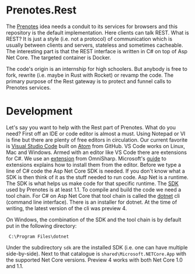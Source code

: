 # Prenotes.Rest
The [Prenotes](http://swedishconnection.github.io/Prenotes/) idea needs a conduit to its services for browsers and this repository is the default implementation.  Here clients can talk REST.  What is REST?  It is just a style (i.e. not a protocol) of communication which is usually between clients and servers, stateless and sometimes cacheable.  The interesting part is that the REST interface is written in C# on top of Asp Net Core.  The targeted container is Docker.

The code's origin is an internship for high schoolers.  But anybody is free to fork, rewrite (i.e. maybe in Rust with Rocket) or revamp the code.  The primary purpose of the Rest gateway is to protect and funnel calls to Prenotes services.

# Development
Let's say you want to help with the Rest part of Prenotes.  What do you need?  First off an IDE or code editor is almost a must.  Using Notepad or VI is fine but there are plenty of free editors in circulation.  Our current favorite is [Visual Studio Code](https://code.visualstudio.com/) built on [Atom](https://atom.io/) from GitHub.  VS Code works on Linux, Mac and Windows.  Armed with an editor like VS Code there are extensions for C#.  We use an [extension](https://code.visualstudio.com/Docs/languages/csharp) from OmniSharp.  Microsoft's [guide](https://code.visualstudio.com/Docs/editor/extension-gallery) to extensions explains how to install them from the editor.  Before we type a line of C# code the Asp Net Core SDK is needed.  If you don't know what a SDK is then think of it as the stuff needed to run code.  Asp Net is a runtime.  The SDK is what helps us make code for that specific runtime.  The [SDK](https://www.microsoft.com/net/core) used by Prenotes is at least 1.1.  To compile and build the code we need a tool chain.  For C# on Asp Net Core that tool chain is called the [dotnet](https://github.com/dotnet/cli) cli (command line interface).  There is an installer for dotnet.  At the time of writing, the latest version of the cli was preview 4.

On Windows, the combination of the SDK and the tool chain is by default put in the following directory:

     C:\Program Files\dotnet

Under the subdirectory `sdk` are the installed SDK (i.e. one can have multiple side-by-side).  Next to that catalogue is `shared\Microsoft.NETCore.App` with the supported Net Core versions.  Preview 4 works with both Net Core 1.0 and 1.1.
